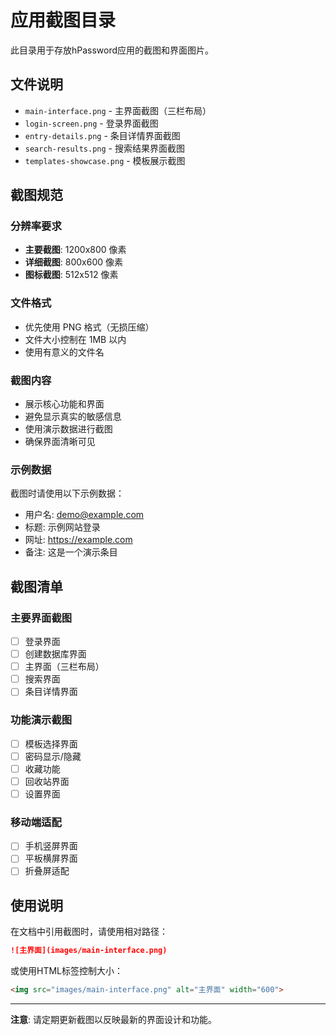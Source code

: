 # 应用截图目录

此目录用于存放hPassword应用的截图和界面图片。

## 文件说明

- `main-interface.png` - 主界面截图（三栏布局）
- `login-screen.png` - 登录界面截图
- `entry-details.png` - 条目详情界面截图
- `search-results.png` - 搜索结果界面截图
- `templates-showcase.png` - 模板展示截图

## 截图规范

### 分辨率要求
- **主要截图**: 1200x800 像素
- **详细截图**: 800x600 像素
- **图标截图**: 512x512 像素

### 文件格式
- 优先使用 PNG 格式（无损压缩）
- 文件大小控制在 1MB 以内
- 使用有意义的文件名

### 截图内容
- 展示核心功能和界面
- 避免显示真实的敏感信息
- 使用演示数据进行截图
- 确保界面清晰可见

### 示例数据
截图时请使用以下示例数据：
- 用户名: demo@example.com
- 标题: 示例网站登录
- 网址: https://example.com
- 备注: 这是一个演示条目

## 截图清单

### 主要界面截图
- [ ] 登录界面
- [ ] 创建数据库界面
- [ ] 主界面（三栏布局）
- [ ] 搜索界面
- [ ] 条目详情界面

### 功能演示截图
- [ ] 模板选择界面
- [ ] 密码显示/隐藏
- [ ] 收藏功能
- [ ] 回收站界面
- [ ] 设置界面

### 移动端适配
- [ ] 手机竖屏界面
- [ ] 平板横屏界面
- [ ] 折叠屏适配

## 使用说明

在文档中引用截图时，请使用相对路径：

```markdown
![主界面](images/main-interface.png)
```

或使用HTML标签控制大小：

```html
<img src="images/main-interface.png" alt="主界面" width="600">
```

---

**注意**: 请定期更新截图以反映最新的界面设计和功能。 